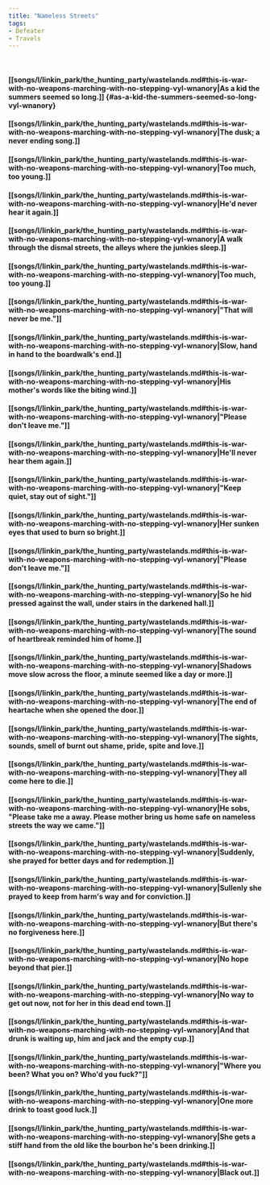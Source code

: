 ```yaml
---
title: "Nameless Streets"
tags:
- Defeater
- Travels
---
```

&nbsp;
#### [[songs/l/linkin_park/the_hunting_party/wastelands.md#this-is-war-with-no-weapons-marching-with-no-stepping-vyl-wnanory|As a kid the summers seemed so long.]] {#as-a-kid-the-summers-seemed-so-long-vyl-wnanory}
#### [[songs/l/linkin_park/the_hunting_party/wastelands.md#this-is-war-with-no-weapons-marching-with-no-stepping-vyl-wnanory|The dusk; a never ending song.]]
#### [[songs/l/linkin_park/the_hunting_party/wastelands.md#this-is-war-with-no-weapons-marching-with-no-stepping-vyl-wnanory|Too much, too young.]]
#### [[songs/l/linkin_park/the_hunting_party/wastelands.md#this-is-war-with-no-weapons-marching-with-no-stepping-vyl-wnanory|He'd never hear it again.]]
#### [[songs/l/linkin_park/the_hunting_party/wastelands.md#this-is-war-with-no-weapons-marching-with-no-stepping-vyl-wnanory|A walk through the dismal streets, the alleys where the junkies sleep.]]
#### [[songs/l/linkin_park/the_hunting_party/wastelands.md#this-is-war-with-no-weapons-marching-with-no-stepping-vyl-wnanory|Too much, too young.]]
#### [[songs/l/linkin_park/the_hunting_party/wastelands.md#this-is-war-with-no-weapons-marching-with-no-stepping-vyl-wnanory|"That will never be me."]]
#### [[songs/l/linkin_park/the_hunting_party/wastelands.md#this-is-war-with-no-weapons-marching-with-no-stepping-vyl-wnanory|Slow, hand in hand to the boardwalk's end.]]
#### [[songs/l/linkin_park/the_hunting_party/wastelands.md#this-is-war-with-no-weapons-marching-with-no-stepping-vyl-wnanory|His mother's words like the biting wind.]]
#### [[songs/l/linkin_park/the_hunting_party/wastelands.md#this-is-war-with-no-weapons-marching-with-no-stepping-vyl-wnanory|"Please don't leave me."]]
#### [[songs/l/linkin_park/the_hunting_party/wastelands.md#this-is-war-with-no-weapons-marching-with-no-stepping-vyl-wnanory|He'll never hear them again.]]
#### [[songs/l/linkin_park/the_hunting_party/wastelands.md#this-is-war-with-no-weapons-marching-with-no-stepping-vyl-wnanory|"Keep quiet, stay out of sight."]]
#### [[songs/l/linkin_park/the_hunting_party/wastelands.md#this-is-war-with-no-weapons-marching-with-no-stepping-vyl-wnanory|Her sunken eyes that used to burn so bright.]]
#### [[songs/l/linkin_park/the_hunting_party/wastelands.md#this-is-war-with-no-weapons-marching-with-no-stepping-vyl-wnanory|"Please don't leave me."]]
#### [[songs/l/linkin_park/the_hunting_party/wastelands.md#this-is-war-with-no-weapons-marching-with-no-stepping-vyl-wnanory|So he hid pressed against the wall, under stairs in the darkened hall.]]
#### [[songs/l/linkin_park/the_hunting_party/wastelands.md#this-is-war-with-no-weapons-marching-with-no-stepping-vyl-wnanory|The sound of heartbreak reminded him of home.]]
#### [[songs/l/linkin_park/the_hunting_party/wastelands.md#this-is-war-with-no-weapons-marching-with-no-stepping-vyl-wnanory|Shadows move slow across the floor, a minute seemed like a day or more.]]
#### [[songs/l/linkin_park/the_hunting_party/wastelands.md#this-is-war-with-no-weapons-marching-with-no-stepping-vyl-wnanory|The end of heartache when she opened the door.]]
#### [[songs/l/linkin_park/the_hunting_party/wastelands.md#this-is-war-with-no-weapons-marching-with-no-stepping-vyl-wnanory|The sights, sounds, smell of burnt out shame, pride, spite and love.]]
#### [[songs/l/linkin_park/the_hunting_party/wastelands.md#this-is-war-with-no-weapons-marching-with-no-stepping-vyl-wnanory|They all come here to die.]]
#### [[songs/l/linkin_park/the_hunting_party/wastelands.md#this-is-war-with-no-weapons-marching-with-no-stepping-vyl-wnanory|He sobs, "Please take me a away. Please mother bring us home safe on nameless streets the way we came."]]
#### [[songs/l/linkin_park/the_hunting_party/wastelands.md#this-is-war-with-no-weapons-marching-with-no-stepping-vyl-wnanory|Suddenly, she prayed for better days and for redemption.]]
#### [[songs/l/linkin_park/the_hunting_party/wastelands.md#this-is-war-with-no-weapons-marching-with-no-stepping-vyl-wnanory|Sullenly she prayed to keep from harm's way and for conviction.]]
#### [[songs/l/linkin_park/the_hunting_party/wastelands.md#this-is-war-with-no-weapons-marching-with-no-stepping-vyl-wnanory|But there's no forgiveness here.]]
#### [[songs/l/linkin_park/the_hunting_party/wastelands.md#this-is-war-with-no-weapons-marching-with-no-stepping-vyl-wnanory|No hope beyond that pier.]]
#### [[songs/l/linkin_park/the_hunting_party/wastelands.md#this-is-war-with-no-weapons-marching-with-no-stepping-vyl-wnanory|No way to get out now, not for her in this dead end town.]]
#### [[songs/l/linkin_park/the_hunting_party/wastelands.md#this-is-war-with-no-weapons-marching-with-no-stepping-vyl-wnanory|And that drunk is waiting up, him and jack and the empty cup.]]
#### [[songs/l/linkin_park/the_hunting_party/wastelands.md#this-is-war-with-no-weapons-marching-with-no-stepping-vyl-wnanory|"Where you been? What you on? Who'd you fuck?"]]
#### [[songs/l/linkin_park/the_hunting_party/wastelands.md#this-is-war-with-no-weapons-marching-with-no-stepping-vyl-wnanory|One more drink to toast good luck.]]
#### [[songs/l/linkin_park/the_hunting_party/wastelands.md#this-is-war-with-no-weapons-marching-with-no-stepping-vyl-wnanory|She gets a stiff hand from the old like the bourbon he's been drinking.]]
#### [[songs/l/linkin_park/the_hunting_party/wastelands.md#this-is-war-with-no-weapons-marching-with-no-stepping-vyl-wnanory|Black out.]]
